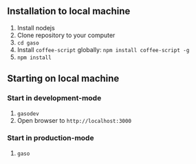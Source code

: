 
## Installation to local machine

1. Install nodejs
1. Clone repository to your computer
1. `cd gaso`
1. Install `coffee-script` globally: `npm install coffee-script -g`
1. `npm install`

## Starting on local machine

### Start in development-mode
1. `gasodev`
1. Open browser to `http://localhost:3000`

### Start in production-mode
1. `gaso`